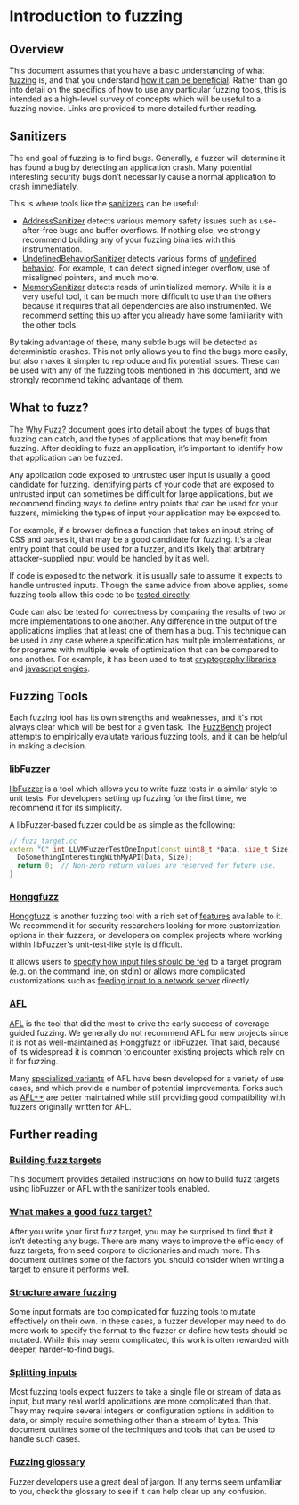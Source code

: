 # Introduction to fuzzing

## Overview

This document assumes that you have a basic understanding of what
[fuzzing](https://en.wikipedia.org/wiki/Fuzzing) is, and that you understand
[how it can be beneficial](https://github.com/google/fuzzing/blob/master/docs/why-fuzz.md).
Rather than go into detail on the specifics of how to use any particular fuzzing
tools, this is intended as a high-level survey of concepts which will be useful
to a fuzzing novice. Links are provided to more detailed further reading.

## Sanitizers

The end goal of fuzzing is to find bugs. Generally, a fuzzer will determine it
has found a bug by detecting an application crash. Many potential interesting
security bugs don’t necessarily cause a normal application to crash immediately.

This is where tools like the [sanitizers](https://github.com/google/sanitizers)
can be useful:

*   [AddressSanitizer](https://clang.llvm.org/docs/AddressSanitizer.html)
    detects various memory safety issues such as use-after-free bugs and buffer
    overflows. If nothing else, we strongly recommend building any of your
    fuzzing binaries with this instrumentation.
*   [UndefinedBehaviorSanitizer](https://clang.llvm.org/docs/UndefinedBehaviorSanitizer.html)
    detects various forms of
    [undefined behavior](https://en.wikipedia.org/wiki/Undefined_behavior). For
    example, it can detect signed integer overflow, use of misaligned pointers,
    and much more.
*   [MemorySanitizer](https://clang.llvm.org/docs/MemorySanitizer.html) detects
    reads of uninitialized memory. While it is a very useful tool, it can be
    much more difficult to use than the others because it requires that all
    dependencies are also instrumented. We recommend setting this up after you
    already have some familiarity with the other tools.

By taking advantage of these, many subtle bugs will be detected as deterministic
crashes. This not only allows you to find the bugs more easily, but also makes
it simpler to reproduce and fix potential issues. These can be used with any of
the fuzzing tools mentioned in this document, and we strongly recommend taking
advantage of them.

## What to fuzz?

The [Why Fuzz?](https://github.com/google/fuzzing/blob/master/docs/why-fuzz.md)
document goes into detail about the types of bugs that fuzzing can catch, and
the types of applications that may benefit from fuzzing. After deciding to fuzz
an application, it’s important to identify how that application can be fuzzed.

Any application code exposed to untrusted user input is usually a good candidate
for fuzzing. Identifying parts of your code that are exposed to untrusted input
can sometimes be difficult for large applications, but we recommend finding ways
to define entry points that can be used for your fuzzers, mimicking the types of
input your application may be exposed to.

For example, if a browser defines a function that takes an input string of CSS
and parses it, that may be a good candidate for fuzzing. It’s a clear entry
point that could be used for a fuzzer, and it’s likely that arbitrary
attacker-supplied input would be handled by it as well.

If code is exposed to the network, it is usually safe to assume it expects to
handle untrusted inputs. Though the same advice from above applies, some fuzzing
tools allow this code to be
[tested directly](https://github.com/google/honggfuzz/blob/master/socketfuzzer/README.md).

Code can also be tested for correctness by comparing the results of two or more
implementations to one another. Any difference in the output of the applications
implies that at least one of them has a bug. This technique can be used in any
case where a specification has multiple implementations, or for programs with
multiple levels of optimization that can be compared to one another. For
example, it has been used to test
[cryptography libraries](https://github.com/guidovranken/cryptofuzz) and
[javascript engies](https://www.squarefree.com/2007/08/02/fuzzing-for-correctness/).

## Fuzzing Tools

Each fuzzing tool has its own strengths and weaknesses, and it's not always
clear which will be best for a given task. The
[FuzzBench](https://github.com/google/fuzzbench) project attempts to empirically
evalutate various fuzzing tools, and it can be helpful in making a decision.

### [libFuzzer]

[libFuzzer] is a tool which allows you to write fuzz tests in a similar style to
unit tests. For developers setting up fuzzing for the first time, we recommend
it for its simplicity.

A libFuzzer-based fuzzer could be as simple as the following:

```cpp
// fuzz_target.cc
extern "C" int LLVMFuzzerTestOneInput(const uint8_t *Data, size_t Size) {
  DoSomethingInterestingWithMyAPI(Data, Size);
  return 0;  // Non-zero return values are reserved for future use.
}
```

[libfuzzer]: https://llvm.org/docs/LibFuzzer.html

### [Honggfuzz]

[Honggfuzz] is another fuzzing tool with a rich set of
[features](https://github.com/google/honggfuzz#features) available to it. We
recommend it for security researchers looking for more customization options in
their fuzzers, or developers on complex projects where working within libFuzzer's
unit-test-like style is difficult.

It allows users to
[specify how input files should be fed](https://github.com/google/honggfuzz/blob/master/docs/USAGE.md)
to a target program (e.g. on the command line, on stdin) or allows more
complicated customizations such as
[feeding input to a network server](https://github.com/google/honggfuzz/blob/master/socketfuzzer/README.md)
directly.

[Honggfuzz]: https://github.com/google/honggfuzz

### [AFL]

[AFL] is the tool that did the most to drive the early success of
coverage-guided fuzzing. We generally do not recommend AFL for new projects
since it is not as well-maintained as Honggfuzz or libFuzzer. That said, because
of its widespread it is common to encounter existing projects which rely on it
for fuzzing.

Many
[specialized variants](https://github.com/google/fuzzing/blob/master/docs/afl-based-fuzzers-overview.md)
of AFL have been developed for a variety of use cases, and which provide a
number of potential improvements. Forks such as
[AFL++](https://github.com/AFLplusplus/AFLplusplus) are better maintained while
still providing good compatibility with fuzzers originally written for AFL.

[AFL]: https://github.com/google/AFL

## Further reading

### [Building fuzz targets](https://github.com/google/fuzzing/blob/master/docs/building-fuzz-targets.md)

This document provides detailed instructions on how to build fuzz targets using
libFuzzer or AFL with the sanitizer tools enabled.

### [What makes a good fuzz target?](https://github.com/google/fuzzing/blob/master/docs/good-fuzz-target.md)

After you write your first fuzz target, you may be surprised to find that it
isn’t detecting any bugs. There are many ways to improve the efficiency of fuzz
targets, from seed corpora to dictionaries and much more. This document outlines
some of the factors you should consider when writing a target to ensure it
performs well.

### [Structure aware fuzzing](https://github.com/google/fuzzing/blob/master/docs/structure-aware-fuzzing.md)

Some input formats are too complicated for fuzzing tools to mutate effectively
on their own. In these cases, a fuzzer developer may need to do more work to
specify the format to the fuzzer or define how tests should be mutated. While
this may seem complicated, this work is often rewarded with deeper,
harder-to-find bugs.

### [Splitting inputs](https://github.com/google/fuzzing/blob/master/docs/split-inputs.md)

Most fuzzing tools expect fuzzers to take a single file or stream of data as
input, but many real world applications are more complicated than that. They may
require several integers or configuration options in addition to data, or simply
require something other than a stream of bytes. This document outlines some of
the techniques and tools that can be used to handle such cases.

### [Fuzzing glossary](https://github.com/google/fuzzing/blob/master/docs/glossary.md)

Fuzzer developers use a great deal of jargon. If any terms seem unfamiliar to
you, check the glossary to see if it can help clear up any confusion.

